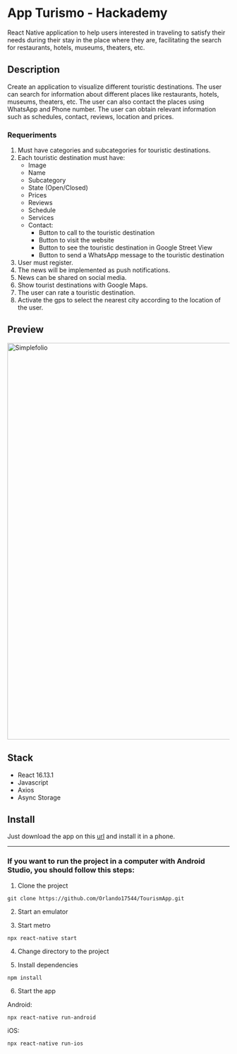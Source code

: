 # App Turismo - Hackademy

React Native application to help users interested in traveling to satisfy their needs during their stay in the place where they are, facilitating the search for restaurants, hotels, museums, theaters, etc.

## Description

Create an application to visualize different touristic destinations. The user can search for information about different places like restaurants, hotels, museums, theaters, etc. The user can also contact the places using WhatsApp and Phone number.
The user can obtain relevant information such as schedules, contact, reviews, location and prices.

### Requeriments

1. Must have categories and subcategories for touristic destinations.
2. Each touristic destination must have:
    - Image
    - Name
    - Subcategory
    - State (Open/Closed)
    - Prices
    - Reviews
    - Schedule
    - Services
    - Contact:
        - Button to call to the touristic destination
        - Button to visit the website
        - Button to see the touristic destination in Google Street View
        - Button to send a WhatsApp message to the touristic destination
3. User must register.
4. The news will be implemented as push notifications.
5. News can be shared on social media.
6. Show tourist destinations with Google Maps.
7. The user can rate a touristic destination.
8. Activate the gps to select the nearest city according to the location of the user.

## Preview

<img src="https://github.com/Orlando17544/Portfolio/blob/main/src/assets/tourismApp.gif" alt="Simplefolio" width="900px" />

## Stack

- React 16.13.1
- Javascript
- Axios
- Async Storage

## Install

Just download the app on this [url](https://github.com/Orlando17544/Portfolio/raw/main/tourismApp.apk) and install it in a phone.

---

### If you want to run the project in a computer with Android Studio, you should follow this steps:

1. Clone the project
```
git clone https://github.com/Orlando17544/TourismApp.git
```
2. Start an emulator

3. Start metro
```
npx react-native start
```

4. Change directory to the project

5. Install dependencies
```
npm install
```

6. Start the app

Android:
```
npx react-native run-android
```

iOS:
```
npx react-native run-ios
```
